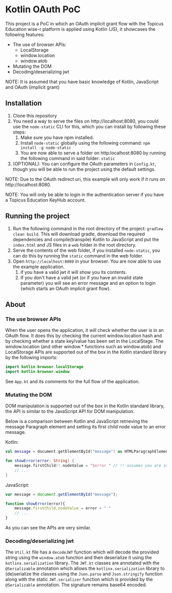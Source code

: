 # Kotlin OAuth PoC
This  project is a PoC in which an OAuth implicit grant flow with the Topicus Education wise-r platform is applied using Kotlin (JS), it showcases the following features:
* The use of browser APIs:
    * LocalStorage
    * window.location
    * window.atob
* Mutating the DOM
* Decoding/deserializing jwt

NOTE: It is assumed that you have basic knowledge of Kotlin, JavaScript and OAuth (implicit grant)

## Installation
1. Clone this repository
2. You need a way to serve the files on http://localhost:8080, you could use the `node-static` CLI for this, which you can install by following these steps:
    1. Make sure you have npm installed.
    2. Install `node-static` globally using the following command: `npm install -g node-static`
    3. You are now able to serve a folder on http:localhost:8080 by running the following command in said folder: `static`
3. (OPTIONAL): You can configure the OAuth parameters in `Config.kt`, though you will be able to run the project using the default settings.

NOTE: Due to the OAuth redirect uri, this example will only work if it runs on http://localhost:8080.

NOTE: You will only be able to login in the authentication server if you have a Topicus Education KeyHub account.

## Running the project
1. Run the following command in the root directory of the project: `gradlew clean build`. 
This will download gradle, download the required dependencies and compile(transpile) Kotlin to JavaScript 
and put the `index.html` and JS files in a `web` folder in the root directory.
2. Serve the contents of the web folder, if you installed `node-static`, you can do this by running the `static` command in the web folder.
3. Open `http://localhost:8080` in your browser. You are now able to use the example application. 
    1. if you have a valid jwt it will show you its contents. 
    2. If you don't have a valid jwt (or if you have an invalid state parameter) you will see an error message and an option to login (which starts an OAuth implicit grant flow).
    
## About

### The use browser APIs
When the user opens the application, it will check whether the user is in an OAuth flow. 
It does this by checking the current window.location hash and by checking whether a state key/value has been set in the LocalStage.
The window.location (and other window.* functions such as window.atob) and LocalStorage APIs are supported out of the box in the Kotlin standard library by the following imports:
```kotlin
import kotlin.browser.localStorage
import kotlin.browser.window
```
See `App.kt` and its comments for the full flow of the application.

### Mutating the DOM
DOM manipulation is supported out of the box in the Kotlin standard library, the API is similar to the JavaScript API for DOM manipulation.

Below is a comparison between Kotlin and JavaScript retrieving the message Paragraph element and setting its first child node value to an error message.

Kotlin:
```kotlin
val message = document.getElementById("message") as HTMLParagraphElement

fun showError(error: String) {
    message.firstChild!!.nodeValue = "$error " // !! assumes you are sure firstChild doesn't return null.
    // ...
}
```

JavaScript:
```javascript
var message = document.getElementById("message");

function showError(error){
    message.firstChild.nodeValue = error + " "
    // ...
}
```

As you can see the APIs are very similar. 

### Decoding/deserializing jwt
The `Util.kt` file has a `decodeJWT` function which will decode the provided string using the `window.atob` function and then deserialize it using the `kotlinx.serialization` library.
The `JWT.kt` classes are annotated with the `@Serializable` annotation which allows the `kotlinx.serialization` library to (de)serialize the classes using the `Json.parse` and `Json.stringify` function along with the static `JWT.serializer` function which is provided by the `@Serializable` annotation.
The signature remains base64 encoded.



